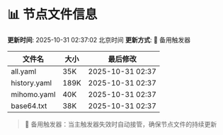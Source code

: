 # 📊 节点文件信息

**更新时间**: 2025-10-31 02:37:02 北京时间
**更新方式**: 🔄 备用触发器

| 文件名 | 大小 | 最后修改 |
|--------|------|----------|
| all.yaml | 35K | 2025-10-31 02:37 |
| history.yaml | 189K | 2025-10-31 02:37 |
| mihomo.yaml | 40K | 2025-10-31 02:37 |
| base64.txt | 38K | 2025-10-31 02:37 |

> 🔄 备用触发器：当主触发器失效时自动接管，确保节点文件的持续更新
